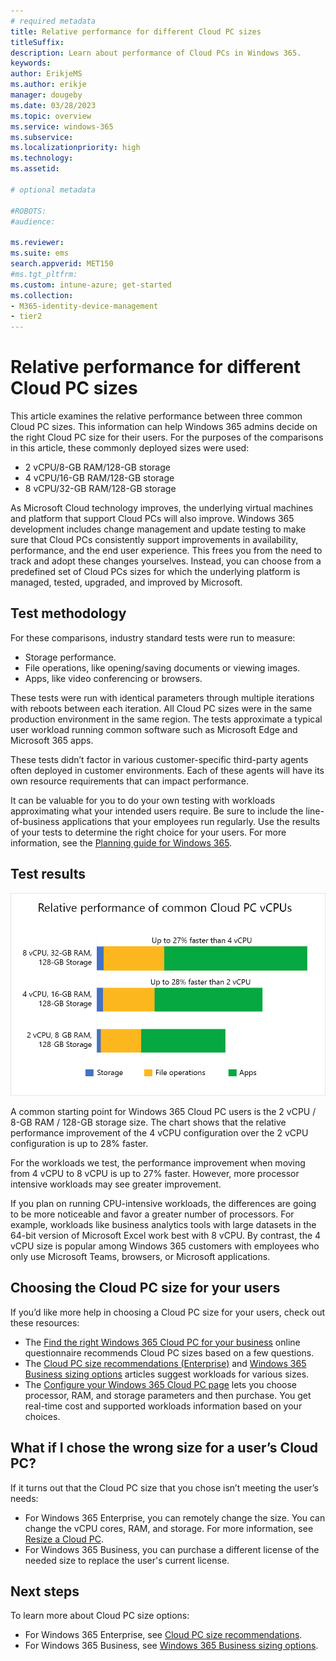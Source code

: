 ```yaml
---
# required metadata
title: Relative performance for different Cloud PC sizes
titleSuffix:
description: Learn about performance of Cloud PCs in Windows 365.
keywords:
author: ErikjeMS  
ms.author: erikje
manager: dougeby
ms.date: 03/28/2023
ms.topic: overview
ms.service: windows-365
ms.subservice:
ms.localizationpriority: high
ms.technology:
ms.assetid: 

# optional metadata

#ROBOTS:
#audience:

ms.reviewer: 
ms.suite: ems
search.appverid: MET150
#ms.tgt_pltfrm:
ms.custom: intune-azure; get-started
ms.collection:
- M365-identity-device-management
- tier2
---
```


# Relative performance for different Cloud PC sizes

This article examines the relative performance between three common Cloud PC sizes. This information can help Windows 365 admins decide on the right Cloud PC size for their users.
For the purposes of the comparisons in this article, these commonly deployed sizes were used:

- 2 vCPU/8-GB RAM/128-GB storage
- 4 vCPU/16-GB RAM/128-GB storage
- 8 vCPU/32-GB RAM/128-GB storage

As Microsoft Cloud technology improves, the underlying virtual machines and platform that support Cloud PCs will also improve. Windows 365 development includes change management and update testing to make sure that Cloud PCs consistently support improvements in availability, performance, and the end user experience. This frees you from the need to track and adopt these changes yourselves. Instead, you can choose from a predefined set of Cloud PCs sizes for which the underlying platform is managed, tested, upgraded, and improved by Microsoft.

## Test methodology

For these comparisons, industry standard tests were run to measure:

- Storage performance.
- File operations, like opening/saving documents or viewing images.
- Apps, like video conferencing or browsers.

These tests were run with identical parameters through multiple iterations with reboots between each iteration. All Cloud PC sizes were in the same production environment in the same region. The tests approximate a typical user workload running common software such as Microsoft Edge and Microsoft 365 apps.

These tests didn’t factor in various customer-specific third-party agents often deployed in customer environments. Each of these agents will have its own resource requirements that can impact performance.

It can be valuable for you to do your own testing with workloads approximating what your intended users require. Be sure to include the line-of-business applications that your employees run regularly. Use the results of your tests to determine the right choice for your users. For more information, see the [Planning guide for Windows 365](enterprise/planning-guide.md).

## Test results

![Diagram of relative Winodws 365 Cloud PC vCPU performance](media/relative-cloud-pc-performance/relative-cloud-pc-performance.png)

A common starting point for Windows 365 Cloud PC users is the 2 vCPU / 8-GB RAM / 128-GB storage size. The chart shows that the relative performance improvement of the 4 vCPU configuration over the 2 vCPU configuration is up to 28% faster.  

For the workloads we test, the performance improvement when moving from 4 vCPU to 8 vCPU is up to 27% faster. However, more processor intensive workloads may see greater improvement.

If you plan on running CPU-intensive workloads, the differences are going to be more noticeable and favor a greater number of processors. For example, workloads like business analytics tools with large datasets in the 64-bit version of Microsoft Excel work best with 8 vCPU. By contrast, the 4 vCPU size is popular among Windows 365 customers with employees who only use Microsoft Teams, browsers, or Microsoft applications.

## Choosing the Cloud PC size for your users

If you’d like more help in choosing a Cloud PC size for your users, check out these resources:

- The [Find the right Windows 365 Cloud PC for your business](https://www.microsoft.com/en-us/windows-365/cloud-pc-chooser?) online questionnaire recommends Cloud PC sizes based on a few questions.
- The [Cloud PC size recommendations (Enterprise)](enterprise/cloud-pc-size-recommendations.md) and [Windows 365 Business sizing options](business/windows-365-business-sizing.md) articles suggest workloads for various sizes.
- The [Configure your Windows 365 Cloud PC page](https://www.microsoft.com/en-us/windows-365/enterprise/configure?sku=CFQ7TTC0HHS9%2F0012) lets you choose processor, RAM, and storage parameters and then purchase. You get real-time cost and supported workloads information based on your choices.

## What if I chose the wrong size for a user’s Cloud PC?

If it turns out that the Cloud PC size that you chose isn’t meeting the user’s needs:

- For Windows 365 Enterprise, you can remotely change the size. You can change the vCPU cores, RAM, and storage. For more information, see [Resize a Cloud PC](resize-cloud-pc.md).
- For Windows 365 Business, you can purchase a different license of the needed size to replace the user's current license.

## Next steps

To learn more about Cloud PC size options:

- For Windows 365 Enterprise, see [Cloud PC size recommendations](enterprise/cloud-pc-size-recommendations.md).
- For Windows 365 Business, see [Windows 365 Business sizing options](business/windows-365-business-sizing.md).
